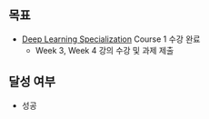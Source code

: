 ## 목표

- [Deep Learning Specialization](https://www.coursera.org/specializations/deep-learning) Course 1  수강 완료
  - Week 3, Week 4 강의 수강 및 과제 제출

## 달성 여부
- 성공

